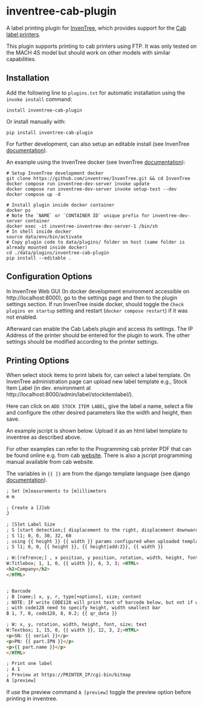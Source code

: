 # inventree-cab-plugin

A label printing plugin for [InvenTree](https://inventree.org/), which provides support for the [Cab label printers](https://www.cab.de/en/marking/label-printer/).

This plugin supports printing to cab printers using FTP. It was only tested on the MACH 4S model but should work on other models with similar capabilities.

## Installation

Add the following line to `plugins.txt` for automatic installation using the `invoke install` command:

```text
install inventree-cab-plugin
```

Or install manually with:

```shell
pip install inventree-cab-plugin
```

For further development, can also setup an editable install (see InvenTree [documentation](https://docs.inventree.org/en/latest/extend/how_to_plugin/#local-plugin-development)).

An example using the InvenTree docker (see InvenTree [documentation](https://docs.inventree.org/en/latest/start/docker_dev/#docker-development-server)):

```shell
# Setup InvenTree development docker
git clone https://github.com/inventree/InvenTree.git && cd InvenTree
docker compose run inventree-dev-server invoke update
docker compose run inventree-dev-server invoke setup-test --dev
docker compose up -d

# Install plugin inside docker container
docker ps 
# Note the `NAME` or `CONTAINER ID` unique prefix for inventree-dev-server container
docker exec -it inventree-inventree-dev-server-1 /bin/sh
# In shell inside docker
source data/env/bin/activate
# Copy plugin code to data/plugins/ folder on host (same folder is already mounted inside docker)
cd ./data/plugins/inventree-cab-plugin
pip install --editable .
```

## Configuration Options

In InvenTree Web GUI (In docker development environment accessible on http://localhost:8000), go to the settings page and then to the plugin settings section.
If run InvenTree inside docker, should toggle the `Check plugins on startup` setting and restart (`docker compose restart`) if it was not enabled.

Afterward can enable the Cab Labels plugin and access its settings.
The IP Address of the printer should be entered for the plugin to work. The other settings should be modified according to the printer settings.

## Printing Options

When select stock items to print labels for, can select a label template.
On InvenTree administration page can upload new label template e.g., Stock Item Label (in dev. environment at http://localhost:8000/admin/label/stockitemlabel/).

Here can click on `ADD STOCK ITEM LABEL`, give the label a name, select a file and configure the other desired parameters like the width and height, then save.

An example jscript is shown below. Upload it as an html label template to inventree as described above.

For other examples can refer to the Programming cab printer PDF that can be found online e.g. from cab [website](https://www.cab.de/media/pushfile.cfm?file=3963). There is also a jscript programming manual available from cab website.

The variables in `{{ }}` are from the django template language (see django [documentation](https://docs.djangoproject.com/en/5.0/topics/templates/)).

```html
; Set [m]easurements to [m]illimeters
m m

; Create a [J]ob
J

; [S]et Label Size
; S [start detection;] displacement to the right, displacement downwards, height, height + gap, width
; S l1; 0, 0, 30, 32, 60
; using {{ height }} {{ width }} params configured when uploaded template jscript
; S l1; 0, 0, {{ height }}, {{ height|add:2}}, {{ width }}

; W:[refrence;] , x position, y position, rotation, width, height, font, size; text
W:Titlebox; 1, 1, 0, {{ width }}, 6, 3, 3; <HTML>
<h2>Company</h2>
</HTML>


; Barcode
; B [name;] x, y, r, type[+options], size; content
; NOTE: IF write CODE128 will print text of barcode below, but not if write CODE128
; with code128 need to specify height, width smallest bar
B 1, 7, 0, code128, 8, 0.2; {{ qr_data }}

; W: x, y, rotation, width, height, font, size; text
W:Textbox; 1, 15, 0, {{ width }}, 12, 3, 2;<HTML>
<p>SN: {{ serial }}</p>
<p>PN: {{ part.IPN }}</p>
<p>{{ part.name }}</p>
</HTML>

; Print one label
; A 1
; Preview at https://PRINTER_IP/cgi-bin/bitmap
A [preview]
```

If use the preview command `A [preview]` toggle the preview option before printing in inventree.
